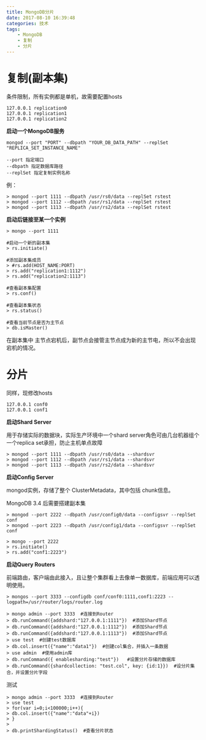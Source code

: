 ```yaml
---
title: MongoDB分片
date: 2017-08-10 16:39:48
categories: 技术
tags:
    - MongoDB
    - 复制
    - 分片
---
```

# 复制(副本集)

条件限制，所有实例都是单机，故需要配置hosts
```
127.0.0.1 replication0
127.0.0.1 replication1
127.0.0.1 replication2
```
<!-- more -->
**启动一个MongoDB服务**
```
mongod --port "PORT" --dbpath "YOUR_DB_DATA_PATH" --replSet "REPLICA_SET_INSTANCE_NAME"

--port 指定端口
--dbpath 指定数据库路径
--replSet 指定复制实例名称
```

例：
```
> mongod --port 1111 --dbpath /usr/rs0/data --replSet rstest
> mongod --port 1112 --dbpath /usr/rs1/data --replSet rstest
> mongod --port 1113 --dbpath /usr/rs2/data --replSet rstest
```

**启动后链接至某一个实例**
```
> mongo --port 1111

#启动一个新的副本集
> rs.initiate() 

#添加副本集成员
> #rs.add(HOST_NAME:PORT)
> rs.add("replication1:1112")
> rs.add("replication2:1113")

#查看副本集配置
> rs.conf()

#查看副本集状态
> rs.status()

#查看当前节点是否为主节点
> db.isMaster()
```

在副本集中 主节点宕机后，副节点会接管主节点成为新的主节电，所以不会出现宕机的情况。

# 分片

同样，现修改hosts
```
127.0.0.1 conf0
127.0.0.1 conf1
```

**启动Shard Server**

用于存储实际的数据块，实际生产环境中一个shard server角色可由几台机器组个一个replica set承担，防止主机单点故障
```
> mongod --port 1111 --dbpath /usr/rs0/data --shardsvr
> mongod --port 1112 --dbpath /usr/rs1/data --shardsvr
> mongod --port 1113 --dbpath /usr/rs2/data --shardsvr
```

**启动Config Server**

mongod实例，存储了整个 ClusterMetadata，其中包括 chunk信息。

MongoDB 3.4 后需要搭建副本集
```
> mongod --port 2222 --dbpath /usr/config0/data --configsvr --replSet conf
> mongod --port 2223 --dbpath /usr/config1/data --configsvr --replSet conf

> mongo --port 2222
> rs.initiate() 
> rs.add("conf1:2223")
```

**启动Query Routers**

前端路由，客户端由此接入，且让整个集群看上去像单一数据库，前端应用可以透明使用。

```
> mongos --port 3333 --configdb conf/conf0:1111,conf1:2223 --logpath=/usr/router/logs/router.log

> mongo admin --port 3333  #连接到Router
> db.runCommand({addshard:"127.0.0.1:1111"})  #添加Shard节点
> db.runCommand({addshard:"127.0.0.1:1112"})  #添加Shard节点
> db.runCommand({addshard:"127.0.0.1:1113"})  #添加Shard节点
> use test  #创建test数据库
> db.col.insert({"name":"data1"})  #创建col集合，并插入一条数据
> use admin  #使用admin库
> db.runCommand({ enablesharding:"test"})   #设置分片存储的数据库
> db.runCommand({shardcollection: "test.col", key: {id:1}})  #设分片集合，并设置分片字段
```

测试
```
> mongo admin --port 3333  #连接到Router
> use test
> for(var i=0;i<100000;i++){
> db.col.insert({"name":"data"+i}) 
> }
> 
> db.printShardingStatus()  #查看分片状态
```
